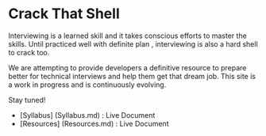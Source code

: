# Crack That Shell
Interviewing is a learned skill and it takes conscious efforts to master the skills. Until practiced well with definite plan , interviewing is also a hard shell to crack too.

We are attempting to provide developers a definitive resource to prepare better for technical interviews and help them get that dream job. This site is a work in progress and is continuously evolving.

Stay tuned!

* [Syllabus] (Syllabus.md)     : Live Document
* [Resources]  (Resources.md)  : Live Document
